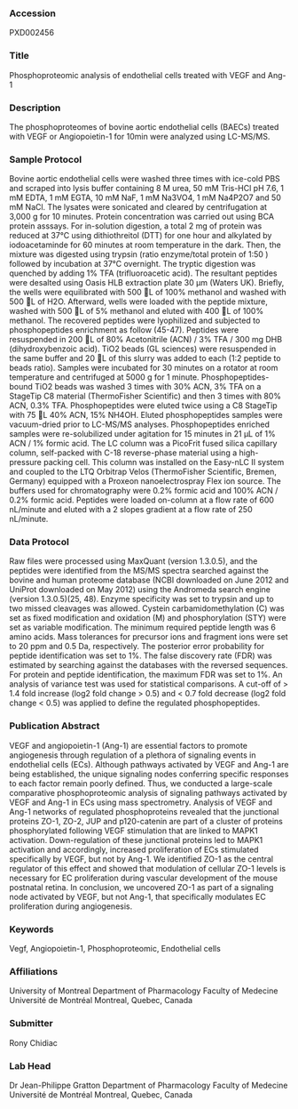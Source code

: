 ### Accession
PXD002456

### Title
Phosphoproteomic analysis of endothelial cells treated with VEGF and Ang-1

### Description
The phosphoproteomes of bovine aortic endothelial cells (BAECs) treated with VEGF or Angiopoietin-1 for 10min were analyzed using LC-MS/MS.

### Sample Protocol
Bovine aortic endothelial cells were washed three times with ice-cold PBS and scraped into lysis buffer containing 8 M urea, 50 mM Tris-HCl pH 7.6, 1 mM EDTA, 1 mM EGTA, 10 mM NaF, 1 mM Na3VO4, 1 mM Na4P2O7 and 50 mM NaCl. The lysates were sonicated and cleared by centrifugation at 3,000 g for 10 minutes. Protein concentration was carried out using BCA protein asssays. For in-solution digestion, a total 2 mg of protein was reduced at 37°C using dithiothreitol (DTT) for one hour and alkylated by iodoacetaminde for 60 minutes at room temperature in the dark. Then, the mixture was digested using trypsin (ratio enzyme/total protein of 1:50 ) followed by incubation at 37°C overnight. The tryptic digestion was quenched by adding 1% TFA (trifluoroacetic acid). The resultant peptides were desalted using Oasis HLB extraction plate 30 μm (Waters UK). Briefly, the wells were equilibrated with 500 L of 100% methanol and washed with 500 L of H2O. Afterward, wells were loaded with the peptide mixture, washed with 500 L of 5% methanol and eluted with 400 L of 100% methanol. The recovered peptides were lyophilized and subjected to phosphopeptides enrichment as follow (45-47). Peptides were resuspended in 200 L of 80% Acetonitrile (ACN) / 3% TFA / 300 mg DHB (dihydroxybenzoic acid). TiO2 beads (GL sciences) were resuspended in the same buffer and 20 L of this slurry was added to each (1:2 peptide to beads ratio). Samples were incubated for 30 minutes on a rotator at room temperature and centrifuged at 5000 g for 1 minute. Phosphopeptides-bound TiO2 beads was washed 3 times with 30% ACN, 3% TFA on a StageTip C8 material (ThermoFisher Scientific) and then 3 times with 80% ACN, 0.3% TFA. Phosphopeptides were eluted twice using a C8 StageTip with 75 L 40% ACN, 15% NH4OH. Eluted phosphopeptides samples were vacuum-dried prior to LC-MS/MS analyses. Phosphopeptides enriched samples were re-solubilized under agitation for 15 minutes in 21 µL of 1% ACN / 1% formic acid. The LC column was a PicoFrit fused silica capillary column, self-packed with C-18 reverse-phase material using a high-pressure packing cell. This column was installed on the Easy-nLC II system and coupled to the LTQ Orbitrap Velos (ThermoFisher Scientific, Bremen, Germany) equipped with a Proxeon nanoelectrospray Flex ion source. The buffers used for chromatography were 0.2% formic acid and 100% ACN / 0.2% formic acid. Peptides were loaded on-column at a flow rate of 600 nL/minute and eluted with a 2 slopes gradient at a flow rate of 250 nL/minute.

### Data Protocol
Raw files were processed using MaxQuant (version 1.3.0.5), and the peptides were identified from the MS/MS spectra searched against the bovine and human proteome database (NCBI downloaded on June 2012 and UniProt downloaded on May 2012) using the Andromeda search engine (version 1.3.0.5)(25, 48). Enzyme specificity was set to trypsin and up to two missed cleavages was allowed. Cystein carbamidomethylation (C) was set as fixed modification and oxidation (M) and phosphorylation (STY) were set as variable modification. The minimum required peptide length was 6 amino acids. Mass tolerances for precursor ions and fragment ions were set to 20 ppm and 0.5 Da, respectively. The posterior error probability for peptide identification was set to 1%. The false discovery rate (FDR) was estimated by searching against the databases with the reversed sequences. For protein and peptide identification, the maximum FDR was set to 1%. An analysis of variance test was used for statistical comparisons. A cut-off of > 1.4 fold increase (log2 fold change > 0.5) and < 0.7 fold decrease (log2 fold change < 0.5) was applied to define the regulated phosphopeptides.

### Publication Abstract
VEGF and angiopoietin-1 (Ang-1) are essential factors to promote angiogenesis through regulation of a plethora of signaling events in endothelial cells (ECs). Although pathways activated by VEGF and Ang-1 are being established, the unique signaling nodes conferring specific responses to each factor remain poorly defined. Thus, we conducted a large-scale comparative phosphoproteomic analysis of signaling pathways activated by VEGF and Ang-1 in ECs using mass spectrometry. Analysis of VEGF and Ang-1 networks of regulated phosphoproteins revealed that the junctional proteins ZO-1, ZO-2, JUP and p120-catenin are part of a cluster of proteins phosphorylated following VEGF stimulation that are linked to MAPK1 activation. Down-regulation of these junctional proteins led to MAPK1 activation and accordingly, increased proliferation of ECs stimulated specifically by VEGF, but not by Ang-1. We identified ZO-1 as the central regulator of this effect and showed that modulation of cellular ZO-1 levels is necessary for EC proliferation during vascular development of the mouse postnatal retina. In conclusion, we uncovered ZO-1 as part of a signaling node activated by VEGF, but not Ang-1, that specifically modulates EC proliferation during angiogenesis.

### Keywords
Vegf, Angiopoietin-1, Phosphoproteomic, Endothelial cells

### Affiliations
University of Montreal
Department of Pharmacology  Faculty of Medecine  Université de Montréal  Montreal, Quebec, Canada

### Submitter
Rony Chidiac

### Lab Head
Dr Jean-Philippe Gratton
Department of Pharmacology  Faculty of Medecine  Université de Montréal  Montreal, Quebec, Canada


